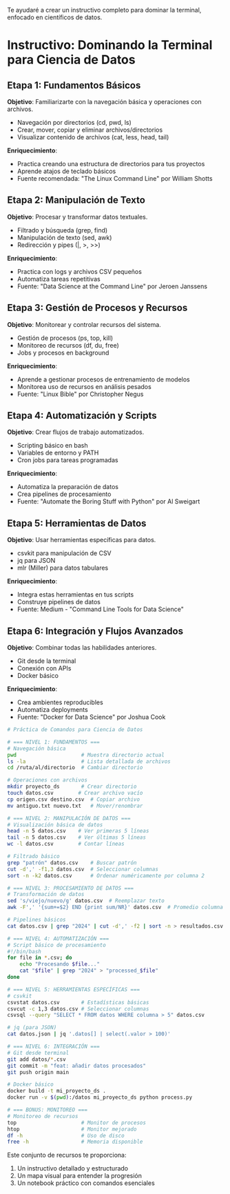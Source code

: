 Te ayudaré a crear un instructivo completo para dominar la terminal, enfocado en científicos de datos.



# Instructivo: Dominando la Terminal para Ciencia de Datos

## Etapa 1: Fundamentos Básicos
**Objetivo**: Familiarizarte con la navegación básica y operaciones con archivos.
- Navegación por directorios (cd, pwd, ls)
- Crear, mover, copiar y eliminar archivos/directorios
- Visualizar contenido de archivos (cat, less, head, tail) 

**Enriquecimiento**: 
- Practica creando una estructura de directorios para tus proyectos
- Aprende atajos de teclado básicos
- Fuente recomendada: "The Linux Command Line" por William Shotts

## Etapa 2: Manipulación de Texto
**Objetivo**: Procesar y transformar datos textuales.
- Filtrado y búsqueda (grep, find)
- Manipulación de texto (sed, awk)
- Redirección y pipes (|, >, >>)

**Enriquecimiento**:
- Practica con logs y archivos CSV pequeños
- Automatiza tareas repetitivas
- Fuente: "Data Science at the Command Line" por Jeroen Janssens

## Etapa 3: Gestión de Procesos y Recursos
**Objetivo**: Monitorear y controlar recursos del sistema.
- Gestión de procesos (ps, top, kill)
- Monitoreo de recursos (df, du, free)
- Jobs y procesos en background

**Enriquecimiento**:
- Aprende a gestionar procesos de entrenamiento de modelos
- Monitorea uso de recursos en análisis pesados
- Fuente: "Linux Bible" por Christopher Negus

## Etapa 4: Automatización y Scripts
**Objetivo**: Crear flujos de trabajo automatizados.
- Scripting básico en bash
- Variables de entorno y PATH
- Cron jobs para tareas programadas

**Enriquecimiento**:
- Automatiza la preparación de datos
- Crea pipelines de procesamiento
- Fuente: "Automate the Boring Stuff with Python" por Al Sweigart

## Etapa 5: Herramientas de Datos
**Objetivo**: Usar herramientas específicas para datos.
- csvkit para manipulación de CSV
- jq para JSON
- mlr (Miller) para datos tabulares

**Enriquecimiento**:
- Integra estas herramientas en tus scripts
- Construye pipelines de datos
- Fuente: Medium - "Command Line Tools for Data Science"

## Etapa 6: Integración y Flujos Avanzados
**Objetivo**: Combinar todas las habilidades anteriores.
- Git desde la terminal
- Conexión con APIs
- Docker básico

**Enriquecimiento**:
- Crea ambientes reproducibles
- Automatiza deployments
- Fuente: "Docker for Data Science" por Joshua Cook

```bash
# Práctica de Comandos para Ciencia de Datos

# === NIVEL 1: FUNDAMENTOS ===
# Navegación básica
pwd                     # Muestra directorio actual
ls -la                  # Lista detallada de archivos
cd /ruta/al/directorio  # Cambiar directorio

# Operaciones con archivos
mkdir proyecto_ds       # Crear directorio
touch datos.csv        # Crear archivo vacío
cp origen.csv destino.csv  # Copiar archivo
mv antiguo.txt nuevo.txt   # Mover/renombrar

# === NIVEL 2: MANIPULACIÓN DE DATOS ===
# Visualización básica de datos
head -n 5 datos.csv    # Ver primeras 5 líneas
tail -n 5 datos.csv    # Ver últimas 5 líneas
wc -l datos.csv        # Contar líneas

# Filtrado básico
grep "patrón" datos.csv    # Buscar patrón
cut -d',' -f1,3 datos.csv  # Seleccionar columnas
sort -n -k2 datos.csv      # Ordenar numéricamente por columna 2

# === NIVEL 3: PROCESAMIENTO DE DATOS ===
# Transformación de datos
sed 's/viejo/nuevo/g' datos.csv  # Reemplazar texto
awk -F',' '{sum+=$2} END {print sum/NR}' datos.csv  # Promedio columna 2

# Pipelines básicos
cat datos.csv | grep "2024" | cut -d',' -f2 | sort -n > resultados.csv

# === NIVEL 4: AUTOMATIZACIÓN ===
# Script básico de procesamiento
#!/bin/bash
for file in *.csv; do
    echo "Procesando $file..."
    cat "$file" | grep "2024" > "processed_$file"
done

# === NIVEL 5: HERRAMIENTAS ESPECÍFICAS ===
# csvkit
csvstat datos.csv       # Estadísticas básicas
csvcut -c 1,3 datos.csv # Seleccionar columnas
csvsql --query "SELECT * FROM datos WHERE columna > 5" datos.csv

# jq (para JSON)
cat datos.json | jq '.datos[] | select(.valor > 100)'

# === NIVEL 6: INTEGRACIÓN ===
# Git desde terminal
git add datos/*.csv
git commit -m "feat: añadir datos procesados"
git push origin main

# Docker básico
docker build -t mi_proyecto_ds .
docker run -v $(pwd):/datos mi_proyecto_ds python process.py

# === BONUS: MONITOREO ===
# Monitoreo de recursos
top                     # Monitor de procesos
htop                    # Monitor mejorado
df -h                   # Uso de disco
free -h                 # Memoria disponible

```

Este conjunto de recursos te proporciona:
1. Un instructivo detallado y estructurado
2. Un mapa visual para entender la progresión
3. Un notebook práctico con comandos esenciales